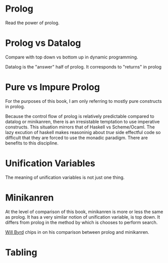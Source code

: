 # Prolog

Read the power of prolog.

# Prolog vs Datalog

Compare with top down vs bottom up in dynamic programming.

Datalog is the "answer" half of prolog. It corresponds to "returns" in prolog

# Pure vs Impure Prolog
For the purposes of this book, I am only referring to mostly pure constructs in prolog.

Because the control flow of prolog is relatively predictable compared to datalog or minikanren, there is an irresistable temptation to use imperative constructs.
This situation mirrors that of Haskell vs Scheme/Ocaml. The lazy excution of haskell makes reasoninig about _true_ side effectful code so difficult that they are forced to use the monadic paradigm. There are benefits to this discipline.


# Unification Variables
The meaning of unification variables is not just one thing.


# Minikanren
At the level of comparison of this book, minikanren is more or less the same as prolog. It has a very similar notion of unification variable, is top down. It differs from prolog in the method by which is chooses to perform search.

[Will Byrd](https://stackoverflow.com/questions/28467011/what-are-the-main-technical-differences-between-prolog-and-minikanren-with-resp) chips in on his comparison between prolog and minikanren.

# Tabling